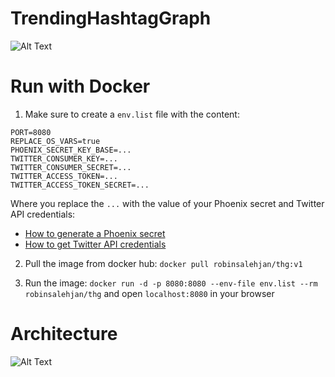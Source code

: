 # TrendingHashtagGraph

![Alt Text](https://github.com/robinsjdotcom/trendinghashtaggraph/blob/master/imgs/example.gif)

# Run with Docker

1. Make sure to create a `env.list` file with the content:
```
PORT=8080
REPLACE_OS_VARS=true
PHOENIX_SECRET_KEY_BASE=...
TWITTER_CONSUMER_KEY=...
TWITTER_CONSUMER_SECRET=...
TWITTER_ACCESS_TOKEN=...
TWITTER_ACCESS_TOKEN_SECRET=...
```

Where you replace the `...` with the value of your Phoenix secret and Twitter API credentials:
- [How to generate a Phoenix secret](https://hexdocs.pm/phoenix/Mix.Tasks.Phx.Gen.Secret.html)
- [How to get Twitter API credentials](https://developer.twitter.com/en/docs/basics/authentication/guides/access-tokens.html)

2. Pull the image from docker hub: `docker pull robinsalehjan/thg:v1`

3. Run the image: `docker run -d -p 8080:8080 --env-file env.list --rm robinsalehjan/thg` and open `localhost:8080` in your browser

# Architecture
![Alt Text](https://github.com/robinsjdotcom/trendinghashtaggraph/blob/master/imgs/architecture.png)
